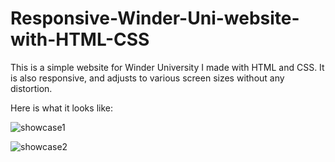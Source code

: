 # Responsive-Winder-Uni-website-with-HTML-CSS

This is a simple website for Winder University I made with HTML and CSS. It is also responsive, and adjusts to various screen sizes without any distortion.

Here is what it looks like:

![showcase1](https://user-images.githubusercontent.com/40691059/73740533-a7ffd480-4748-11ea-8566-d787a7fc48b3.PNG)

![showcase2](https://user-images.githubusercontent.com/40691059/73740687-f01ef700-4748-11ea-8aa6-c728c14cb69c.PNG)


